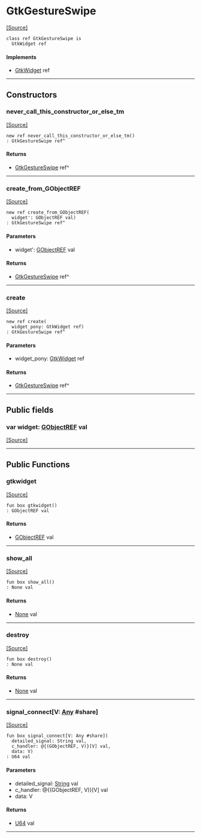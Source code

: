 # GtkGestureSwipe
<span class="source-link">[[Source]](src/gtk3/GtkGestureSwipe.md#L6)</span>
```pony
class ref GtkGestureSwipe is
  GtkWidget ref
```

#### Implements

* [GtkWidget](gtk3-GtkWidget.md) ref

---

## Constructors

### never_call_this_constructor_or_else_tm
<span class="source-link">[[Source]](src/gtk3/GtkGestureSwipe.md#L10)</span>


```pony
new ref never_call_this_constructor_or_else_tm()
: GtkGestureSwipe ref^
```

#### Returns

* [GtkGestureSwipe](gtk3-GtkGestureSwipe.md) ref^

---

### create_from_GObjectREF
<span class="source-link">[[Source]](src/gtk3/GtkGestureSwipe.md#L13)</span>


```pony
new ref create_from_GObjectREF(
  widget': GObjectREF val)
: GtkGestureSwipe ref^
```
#### Parameters

*   widget': [GObjectREF](gtk3-..-gobject-GObjectREF.md) val

#### Returns

* [GtkGestureSwipe](gtk3-GtkGestureSwipe.md) ref^

---

### create
<span class="source-link">[[Source]](src/gtk3/GtkGestureSwipe.md#L17)</span>


```pony
new ref create(
  widget_pony: GtkWidget ref)
: GtkGestureSwipe ref^
```
#### Parameters

*   widget_pony: [GtkWidget](gtk3-GtkWidget.md) ref

#### Returns

* [GtkGestureSwipe](gtk3-GtkGestureSwipe.md) ref^

---

## Public fields

### var widget: [GObjectREF](gtk3-..-gobject-GObjectREF.md) val
<span class="source-link">[[Source]](src/gtk3/GtkGestureSwipe.md#L7)</span>



---

## Public Functions

### gtkwidget
<span class="source-link">[[Source]](src/gtk3/GtkGestureSwipe.md#L9)</span>


```pony
fun box gtkwidget()
: GObjectREF val
```

#### Returns

* [GObjectREF](gtk3-..-gobject-GObjectREF.md) val

---

### show_all
<span class="source-link">[[Source]](src/gtk3/GtkWidget.md#L4)</span>


```pony
fun box show_all()
: None val
```

#### Returns

* [None](builtin-None.md) val

---

### destroy
<span class="source-link">[[Source]](src/gtk3/GtkWidget.md#L7)</span>


```pony
fun box destroy()
: None val
```

#### Returns

* [None](builtin-None.md) val

---

### signal_connect\[V: [Any](builtin-Any.md) #share\]
<span class="source-link">[[Source]](src/gtk3/GtkWidget.md#L10)</span>


```pony
fun box signal_connect[V: Any #share](
  detailed_signal: String val,
  c_handler: @{(GObjectREF, V)}[V] val,
  data: V)
: U64 val
```
#### Parameters

*   detailed_signal: [String](builtin-String.md) val
*   c_handler: @{(GObjectREF, V)}[V] val
*   data: V

#### Returns

* [U64](builtin-U64.md) val

---

